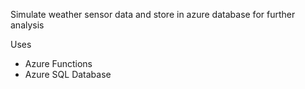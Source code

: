 Simulate weather sensor data and store in azure database for further analysis

Uses

- Azure Functions
- Azure SQL Database
